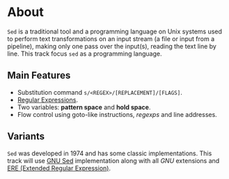 # About

`Sed` is a traditional tool and a programming language on Unix systems used to perform text transformations on an input stream (a file or input from a pipeline), making only one pass over the input(s), reading the text line by line. This track focus `sed` as a programming language.

## Main Features
+ Substitution command `s/<REGEX>/[REPLACEMENT]/[FLAGS]`.
+ [Regular Expressions][regex-wiki].
+ Two variables: **pattern space** and **hold space**.
+ Flow control using goto-like instructions, *regexps* and line addresses.

## Variants
`Sed` was developed in 1974 and has some classic implementations. This track will use [GNU Sed][sed-home] implementation along with all *GNU* extensions and [ERE (Extended Regular Expression)][ere-info].

[regex-wiki]: https://en.wikipedia.org/wiki/Regular_expression
[sed-home]: https://www.gnu.org/software/sed/
[ere-info]: https://www.gnu.org/software/sed/manual/html_node/ERE-syntax.html#ERE-syntax
